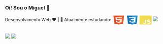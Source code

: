 ### Oi! Sou o Miguel 👋
<div style="display: inline_block">
  <span>Desenvolvimento Web ❤</span>
  <span>| 🌱 Atualmente estudando:</span>
  <img align="center" alt="Miguel-HTML" height="30" width="40" src="https://raw.githubusercontent.com/devicons/devicon/master/icons/html5/html5-original.svg">
  <img align="center" alt="Miguel-CSS" height="30" width="40" src="https://raw.githubusercontent.com/devicons/devicon/master/icons/css3/css3-original.svg">
  <img align="center" alt="Miguel-Js" height="30" width="40" src="https://raw.githubusercontent.com/devicons/devicon/master/icons/javascript/javascript-plain.svg">
  <img src="https://media.giphy.com/media/VbnUQpnihPSIgIXuZv/giphy.gif?cid=ecf05e47mq8pwh3ewlq1rm5y08fku67wb3s8t75fx9m892f2&rid=giphy.gif&ct=g">
</div>
  
##

<div>
  <a href="https://github.com/miguel-sr">
  <img height="160em" src="https://github-readme-stats.vercel.app/api?username=miguel-sr&show_icons=true&theme=dark&include_all_commits=true&count_private=true"/>
  <img height="160em" src="https://github-readme-stats.vercel.app/api/top-langs/?username=miguel-sr&layout=compact&langs_count=7&theme=dark"/>
</div>
